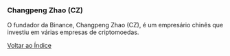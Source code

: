 ### Changpeng Zhao (CZ)

O fundador da Binance, Changpeng Zhao (CZ), é um empresário chinês que investiu em várias empresas de criptomoedas.

[Voltar ao Índice](../)